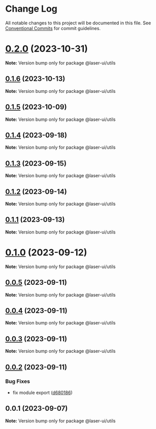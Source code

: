 # Change Log

All notable changes to this project will be documented in this file. See [Conventional Commits](https://conventionalcommits.org) for commit guidelines.

# [0.2.0](https://github.com/laser-ui/laser-ui/compare/v0.1.6...v0.2.0) (2023-10-31)

**Note:** Version bump only for package @laser-ui/utils

## [0.1.6](https://github.com/laser-ui/laser-ui/compare/v0.1.5...v0.1.6) (2023-10-13)

**Note:** Version bump only for package @laser-ui/utils

## [0.1.5](https://github.com/laser-ui/laser-ui/compare/v0.1.4...v0.1.5) (2023-10-09)

**Note:** Version bump only for package @laser-ui/utils

## [0.1.4](https://github.com/laser-ui/laser-ui/compare/v0.1.3...v0.1.4) (2023-09-18)

**Note:** Version bump only for package @laser-ui/utils

## [0.1.3](https://github.com/laser-ui/laser-ui/compare/v0.1.2...v0.1.3) (2023-09-15)

**Note:** Version bump only for package @laser-ui/utils

## [0.1.2](https://github.com/laser-ui/laser-ui/compare/v0.1.1...v0.1.2) (2023-09-14)

**Note:** Version bump only for package @laser-ui/utils

## [0.1.1](https://github.com/laser-ui/laser-ui/compare/v0.1.0...v0.1.1) (2023-09-13)

**Note:** Version bump only for package @laser-ui/utils

# [0.1.0](https://github.com/laser-ui/laser-ui/compare/v0.0.5...v0.1.0) (2023-09-12)

**Note:** Version bump only for package @laser-ui/utils

## [0.0.5](https://github.com/laser-ui/laser-ui/compare/v0.0.4...v0.0.5) (2023-09-11)

**Note:** Version bump only for package @laser-ui/utils

## [0.0.4](https://github.com/laser-ui/laser-ui/compare/v0.0.3...v0.0.4) (2023-09-11)

**Note:** Version bump only for package @laser-ui/utils

## [0.0.3](https://github.com/laser-ui/laser-ui/compare/v0.0.2...v0.0.3) (2023-09-11)

**Note:** Version bump only for package @laser-ui/utils

## [0.0.2](https://github.com/laser-ui/laser-ui/compare/v0.0.1...v0.0.2) (2023-09-11)

### Bug Fixes

- fix module export ([d680186](https://github.com/laser-ui/laser-ui/commit/d68018638b7521cb266e778a59444424f83502a6))

## 0.0.1 (2023-09-07)

**Note:** Version bump only for package @laser-ui/utils
